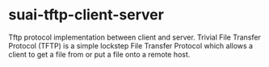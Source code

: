 # suai-tftp-client-server
Tftp protocol implementation between client and server. Trivial File Transfer Protocol (TFTP) is a simple lockstep File Transfer Protocol which allows a client to get a file from or put a file onto a remote host.
